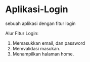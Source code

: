 # Aplikasi-Login
sebuah aplikasi dengan fitur login

Alur Fitur Login:
1. Memasukkan email, dan password
2. Memvalidasi masukan.
3. Menampilkan halaman home.
